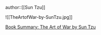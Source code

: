 author::[[Sun Tzu]]

![[TheArtofWar-by-SunTzu.jpg]]

[Book Summary: The Art of War by Sun Tzu](https://jamesclear.com/book-summaries/the-art-of-war)